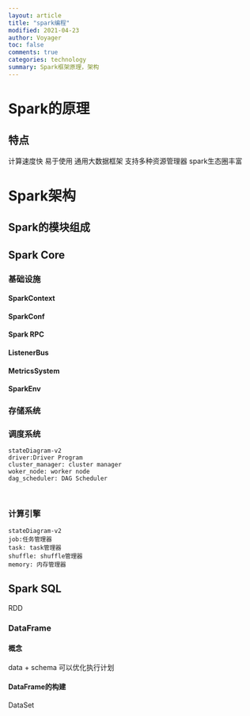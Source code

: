 ```yaml
---
layout: article
title: "spark编程"
modified: 2021-04-23
author: Voyager
toc: false
comments: true
categories: technology
summary: Spark框架原理，架构
---
```


# Spark的原理
## 特点
计算速度快
易于使用
通用大数据框架
支持多种资源管理器
spark生态圈丰富

# Spark架构
## Spark的模块组成


## Spark Core
### 基础设施
#### SparkContext
#### SparkConf
#### Spark RPC
#### ListenerBus
#### MetricsSystem
#### SparkEnv
### 存储系统
### 调度系统

```mermaid
stateDiagram-v2
driver:Driver Program
cluster_manager: cluster manager
woker_node: worker node
dag_scheduler: DAG Scheduler



```
### 计算引擎
```mermaid
stateDiagram-v2
job:任务管理器
task: task管理器
shuffle: shuffle管理器
memory: 内存管理器
```
## Spark SQL
RDD
### DataFrame
#### 概念
data + schema
可以优化执行计划
#### DataFrame的构建
DataSet















